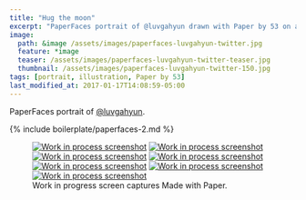 ```yaml
---
title: "Hug the moon"
excerpt: "PaperFaces portrait of @luvgahyun drawn with Paper by 53 on an iPad."
image: 
  path: &image /assets/images/paperfaces-luvgahyun-twitter.jpg 
  feature: *image
  teaser: /assets/images/paperfaces-luvgahyun-twitter-teaser.jpg
  thumbnail: /assets/images/paperfaces-luvgahyun-twitter-150.jpg
tags: [portrait, illustration, Paper by 53]
last_modified_at: 2017-01-17T14:08:59-05:00
---
```


PaperFaces portrait of [@luvgahyun](https://twitter.com/luvgahyun).

{% include boilerplate/paperfaces-2.md %}

<figure class="third">
  <a href="/assets/images/paperfaces-luvgahyun-process-1-lg.jpg"><img src="/assets/images/paperfaces-luvgahyun-process-1-600.jpg" alt="Work in process screenshot"></a>
  <a href="/assets/images/paperfaces-luvgahyun-process-2-lg.jpg"><img src="/assets/images/paperfaces-luvgahyun-process-2-600.jpg" alt="Work in process screenshot"></a>
  <a href="/assets/images/paperfaces-luvgahyun-process-3-lg.jpg"><img src="/assets/images/paperfaces-luvgahyun-process-3-600.jpg" alt="Work in process screenshot"></a>
  <a href="/assets/images/paperfaces-luvgahyun-process-4-lg.jpg"><img src="/assets/images/paperfaces-luvgahyun-process-4-600.jpg" alt="Work in process screenshot"></a>
  <a href="/assets/images/paperfaces-luvgahyun-process-5-lg.jpg"><img src="/assets/images/paperfaces-luvgahyun-process-5-600.jpg" alt="Work in process screenshot"></a>
  <a href="/assets/images/paperfaces-luvgahyun-process-6-lg.jpg"><img src="/assets/images/paperfaces-luvgahyun-process-6-600.jpg" alt="Work in process screenshot"></a>
  <a href="/assets/images/paperfaces-luvgahyun-process-7-lg.jpg"><img src="/assets/images/paperfaces-luvgahyun-process-7-600.jpg" alt="Work in process screenshot"></a>
  <figcaption>Work in progress screen captures Made with Paper.</figcaption>
</figure>
